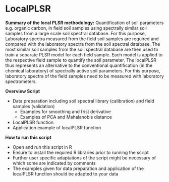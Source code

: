 <!-- Copyright (C) 2020
- Kathrin J. Ward (GFZ, kathrin.ward@gfz-potsdam.de), 
- Sabine Chabrillat (GFZ, sabine.chabrillat@gfz-potsdam.de),
- Saskia Foerster (GFZ, saskia.foerster@gfz-potsdam.de), 
- Helmholtz Centre Potsdam, German Research Centre for Geosciences (GFZ, https://www.gfz-potsdam.de/startseite/)

This program was developed within the context of the following publicly funded projects:
- EnMAP scientific preparation program under the DLR Space Administration, German Federal Ministry of Economic Affairs and Energy, 
  grant number 50EE1529 (https://www.enmap.org/)
 
This program is free software: you can redistribute it and/or modify
it under the terms of the GNU General Public License as published by
the Free Software Foundation, version 2 of the License, complemented with 
the following provision: 
For the scientific transparency and verification of results obtained 
and communicated to the public after using a modified version of the 
work, You (as the recipient of the source code and author of this 
modified version, used to produce the published results in scientific 
communications) commit to make this modified source code available in 
a repository that is easily and freely accessible for a duration of 
five years after the communication of the obtained results.
 
This program is distributed in the hope that it will be useful,
but WITHOUT ANY WARRANTY; without even the implied warranty of
MERCHANTABILITY or FITNESS FOR A PARTICULAR PURPOSE.  See the
GNU General Public License for more details.
 
You should have received a copy of the GNU General Public License
along with this program.  If not, see <http://www.gnu.org/licenses/>. -->



# LocalPLSR
**Summary of the local PLSR methodology:**
Quantification of soil parameters e.g. organic carbon, in field soil samples using spectrally similar soil samples from a large scale soil spectral database. For this purpose, Laboratory spectra measured from the field soil samples are required and compared with the laboratory spectra from the soil spectral database. The most similar soil samples from the soil spectral database are then used to train a separate PLSR model for each field sample. Each model is applied to the respective field sample to quantify the soil parameter. The localPLSR thus represents an alternative to the conventional quantification (in the chemical laboratory) of spectrally active soil parameters. For this purpose, laboratory spectra of the field samples need to be measured with laboratory spectrometers.

**Overview Script**
* Data preparation including soil spectral library (calibration) and field samples (validation)
    * Examples for smoothing and frist derivative
    * Examples of PCA and Mahalanobis distance
* LocalPLSR function
* Application example of localPLSR function

**How to run this script**
* Open and run this script in R
* Ensure to install the required R libraries prior to running the script
* Further user specific adaptations of the script might be necessary of which some are indicated by comments 
* The examples given for data preparation and application of the localPLSR function should be adapted to your data